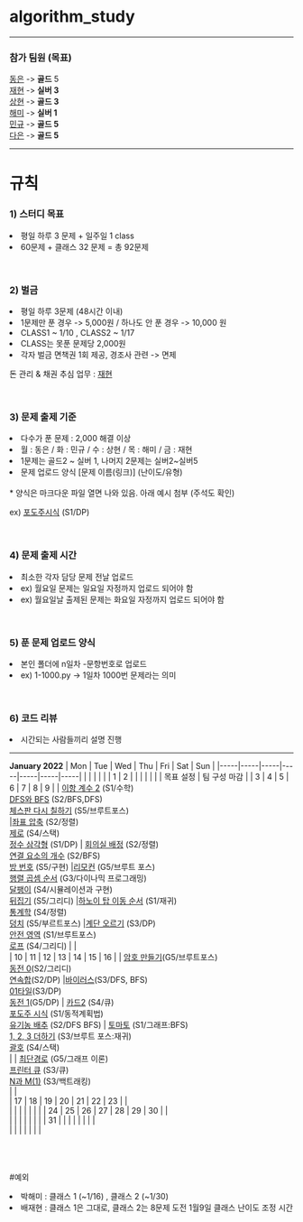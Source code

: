 # algorithm_study
---
<h3>참가 팀원 (목표) </h3>

[동은](https://github.com/albtraum) -> <b>골드</b> 5 <br>
[재현](https://github.com/jackbae) -> <b>실버 3</b> <br>
[상현](https://github.com/sanghyeonsh) -> <b>골드 3</b> <br>
[해미](https://github.com/parkhaemi) -> <b>실버 1</b> <br>
[민규](https://github.com/MingyuKim-2933) -> <b>골드 5</b> <br>
[다은](https://github.com/qor4) -> <b>골드 5</b> <br>

---

# 규칙 
<h3>1) 스터디 목표 </h3>
<li> 평일 하루 3 문제 + 일주일 1 class 
<li> 60문제 + 클래스 32 문제 = 총 92문제  

<br><h3>2) 벌금</h3>
<li> 평일 하루 3문제 (48시간 이내)<br>
<li> 1문제만 푼 경우 -> 5,000원 / 하나도 안 푼 경우 -> 10,000 원
<li> CLASS1 ~ 1/10 , CLASS2 ~ 1/17 
<li> CLASS는 못푼 문제당 2,000원
<li> 각자 벌금 면책권 1회 제공, 경조사 관련 -> 면제 

돈 관리 & 채권 추심 업무 : [재현](https://github.com/jackbae) 


<br><h3>3) 문제 출제 기준 </h3>
<li> 다수가 푼 문제 : 2,000 해결 이상 
<li> 월 : 동은 / 화 : 민규 / 수 : 상현 / 목 : 해미 / 금 : 재현 
<li> 1문제는 골드2 ~ 실버 1, 나머지 2문제는 실버2~실버5 
<li> 문제 업로드 양식  [문제 이름(링크)] (난이도/유형)<br><br>
* 양식은 마크다운 파일 열면 나와 있음. 아래 예시 첨부 (주석도 확인)

ex) [포도주시식](https://www.acmicpc.net/problem/2156) (S1/DP)
<!-- [문제이름](링크) (2156/S1/DP) -->
<!-- []()(/) -->

<br><h3>4) 문제 출제 시간 </h3>
<li> 최소한 각자 담당 문제 전날 업로드 
<li> ex) 월요일 문제는 일요일 자정까지 업로드 되어야 함 
<li> ex) 월요일날 출제된 문제는 화요일 자정까지 업로드 되어야 함   

<br><h3>5) 푼 문제 업로드 양식 </h3>
<li> 본인 폴더에 n일차 -문항번호로 업로드 
<li> ex) 1-1000.py -> 1일차 1000번 문제라는 의미  

<br><h3>6) 코드 리뷰 </h3>
<li> 시간되는 사람들끼리 설명 진행  

---

**January 2022**
| Mon | Tue | Wed | Thu | Fri | Sat | Sun |
|-----|-----|-----|-----|-----|-----|-----|
|     |     |     |     |     |   1 |   2 |
|     |     |     |     |     |  목표 설정   |  팀 구성 마감  |
|   3 |   4 |   5 |   6 |   7 |   8 |   9 |
|  [이항 계수 2](https://www.acmicpc.net/problem/11051) (S1/수학)<br>[DFS와 BFS](https://www.acmicpc.net/problem/1260) (S2/BFS,DFS)<br> [체스판 다시 칠하기](https://www.acmicpc.net/problem/1018) (S5/브루트포스) <br>   |[좌표 압축](https://www.acmicpc.net/problem/18870) (S2/정렬) <br> [제로](https://www.acmicpc.net/problem/10773) (S4/스택) <br> [정수 삼각형](https://www.acmicpc.net/problem/1932) (S1/DP)   | [회의실 배정](https://www.acmicpc.net/problem/1931) (S2/정렬)<br> [연결 요소의 개수](https://www.acmicpc.net/problem/11724) (S2/BFS)<br> [방 번호](https://www.acmicpc.net/problem/1475) (S5/구현)    |[리모컨](https://www.acmicpc.net/problem/1107) (G5/브루트 포스) <br> [행렬 곱셈 순서](https://www.acmicpc.net/problem/11049) (G3/다이나믹 프로그래밍) <br> [달팽이](https://www.acmicpc.net/problem/1913) (S4/시뮬레이션과 구현) <br> [뒤집기](https://www.acmicpc.net/problem/1439) (S5/그리디)  |[하노이 탑 이동 순서](https://www.acmicpc.net/problem/11729) (S1/재귀) <br> [통계학](https://www.acmicpc.net/problem/2108) (S4/정렬) <br> [덩치](https://www.acmicpc.net/problem/7568) (S5/부르트포스)  |[계단 오르기](https://www.acmicpc.net/problem/2579) (S3/DP) <br> [안전 영역](https://www.acmicpc.net/problem/2468) (S1/브루트포스) <br> [로프](https://www.acmicpc.net/problem/2217) (S4/그리디)     |     |  
|  10 |  11 |  12 |  13 |  14 |  15 |  16 |
|    [암호 만들기](https://www.acmicpc.net/problem/1759)(G5/브루트포스) <br> [동전 0](https://www.acmicpc.net/problem/11047)(S2/그리디) <br> [연속합](https://www.acmicpc.net/problem/1912)(S2/DP)  |[바이러스](https://www.acmicpc.net/problem/2606)(S3/DFS, BFS)<br>[01타일](https://www.acmicpc.net/problem/1904)(S3/DP)<br>[동전 1](https://www.acmicpc.net/problem/2293)(G5/DP)   | [카드2](https://www.acmicpc.net/problem/2164) (S4/큐)<br>[포도주 시식](https://www.acmicpc.net/problem/2156) (S1/동적계획법)<br> [유기농 배추](https://www.acmicpc.net/problem/1012) (S2/DFS BFS)  | [토마토](https://www.acmicpc.net/problem/7576) (S1/그래프:BFS)<br> [1, 2, 3 더하기](https://www.acmicpc.net/problem/9095) (S3/브루트 포스:재귀)<br> [괄호](https://www.acmicpc.net/problem/9012) (S4/스택)<br>    |     | [최단경로](https://www.acmicpc.net/problem/1753) (G5/그래프 이론)<br> [프린터 큐](https://www.acmicpc.net/problem/1966) (S3/큐)<br> [N과 M(1)](https://www.acmicpc.net/problem/15649) (S3/백트래킹)<br>    |     |  
|  17 |  18 |  19 |  20 |  21 |  22 |  23 |
|    <br> |     |     |     |     |     |     |
|  24 |  25 |  26 |  27 |  28 |  29 |  30 |
|    <br> |     |     |     |     |     |     |
|  31 |     |     |     |     |     |     |
|   <br>  |     |     |     |     |     |     |


<br><br><br>
#예외
<li> 박해미 : 클래스 1 (~1/16) , 클래스 2 (~1/30) 
<li> 배재현 : 클래스 1은 그대로, 클래스 2는 8문제 도전
1월9일 클래스 난이도 조정 시간
